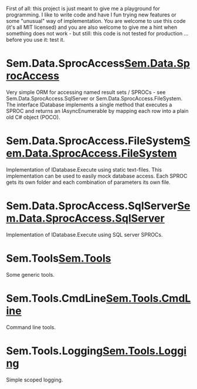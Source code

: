 First of all: this project is just meant to give me a playground for programming. I like to write code and have I fun trying new features 
or some "unusual" way of implementation. You are welcome to use this code (it's all MIT licensed) and you are also welcome to give me a 
hint when something does not work - but still: this code is not tested for production ... before you use it: test it.


# Sem.Data.SprocAccess[Sem.Data.SprocAccess](Sem.Data.SprocAccess.md)
Very simple ORM for accessing named result sets / SPROCs - see Sem.Data.SprocAccess.SqlServer 
      or Sem.Data.SprocAccess.FileSystem. The interface IDatabase implements a single method that executes a 
      SPROC and returns an IAsyncEnumerable by mapping each row into a plain old C# object (POCO).
# Sem.Data.SprocAccess.FileSystem[Sem.Data.SprocAccess.FileSystem](Sem.Data.SprocAccess.FileSystem.md)
Implementation of IDatabase.Execute using static text-files. This implementation can be used to easily 
      mock database access. Each SPROC gets its own folder and each combination of parameters its own file.
# Sem.Data.SprocAccess.SqlServer[Sem.Data.SprocAccess.SqlServer](Sem.Data.SprocAccess.SqlServer.md)
Implementation of IDatabase.Execute using SQL server SPROCs.
# Sem.Tools[Sem.Tools](Sem.Tools.md)
Some generic tools.
# Sem.Tools.CmdLine[Sem.Tools.CmdLine](Sem.Tools.CmdLine.md)
Command line tools.
# Sem.Tools.Logging[Sem.Tools.Logging](Sem.Tools.Logging.md)
Simple scoped logging.
